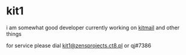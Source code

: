 # kit1

i am somewhat good developer
currently working on [kitmail](http://zensprojects.ct8.pl) and other things

for service please dial [kit1@zensprojects.ct8.pl](mailto:kit1@zensprojects.ct8.pl) or qj#7386





<!--
### Hi there 👋


**zensprojects/zensprojects** is a ✨ _special_ ✨ repository because its `README.md` (this file) appears on your GitHub profile.

Here are some ideas to get you started:

- 🔭 I’m currently working on ...
- 🌱 I’m currently learning ...
- 👯 I’m looking to collaborate on ...
- 🤔 I’m looking for help with ...
- 💬 Ask me about ...
- 📫 How to reach me: ...
- 😄 Pronouns: ...
- ⚡ Fun fact: ...
-->
